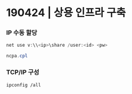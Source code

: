 # 190424 | 상용 인프라 구축

### IP 수동 할당

```powershell
net use v:\\<ip>\share /user:<id> <pw>

ncpa.cpl
```



### TCP/IP 구성

```
ipconfig /all

```

